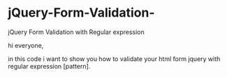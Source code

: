 # jQuery-Form-Validation-
jQuery Form Validation with Regular expression

hi everyone,

  in this code i want to show you how to validate your html form jquery with regular expression [pattern].
